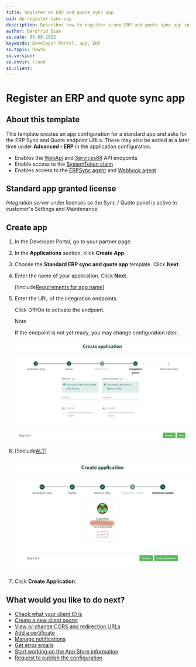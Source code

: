```yaml
---
title: Register an ERP and quote sync app
uid: dp-register-sync-app
description: Describes how to register a new ERP and quote sync app in the SuperOffice Developer Portal.
author: Bergfrid Dias
so.date: 06.08.2022
keywords: Developer Portal, app, ERP
so.topic: howto
so.version:
so.envir: cloud
so.client:
---
```


# Register an ERP and quote sync app

## About this template

This template creates an app configuration for a standard app and asks for the ERP Sync and Quote endpoint URLs. These may also be added at a later time under **Advanced - ERP** in the application configuration.

* Enables the [WebApi][1] and [Services88][6] API endpoints
* Enable access to the [SystemToken claim][7]
* Enables access to the [ERPSync agent][5] and [Webhook agent][4]

## Standard app granted license

*Integration server* under licenses so the Sync / Quote panel is active in customer's Settings and Maintenance.

## Create app

1. In the Developer Portal, go to your partner page.

2. In the **Applications** section, click **Create App**.

3. Choose the **Standard ERP sync and quote app** template. Click **Next**.

4. Enter the name of your application. Click **Next**.

    [!include[Requirements for app name](includes/note-app-name.md)]

5. Enter the URL of the integration endpoints.

    Click Off/On to activate the endpoint.

    > [!NOTE]
    > If the endpoint is not yet ready, you may change configuration later.

    ![Mirroring service URL -screenshot][img1]

6. [!include[ALT](includes/set-technical-contact.md)]

    ![Developer Portal set technical contact when creating app -screenshot][img5]

7. Click **Create Application**.

## What would you like to do next?

* [Check what your client ID is][12]
* [Create a new client secret][13]
* [View or change CORS and redirection URLs][11]
* [Add a certificate][10]
* [Manage notifications][2]
* [Get error emails][3]
* [Start working on the App Store information][9]
* [Request to publish the configuration][18]

<!-- Referenced links -->
[2]: ../best-practices/tenant-status/get-notifications.md
[3]: ../best-practices/error-emails.md
[9]: ../standard-app/app-store/update-app-page.md
[1]: ../../api/reference/restful/index.md
[4]: ../../api/reference/restful/agent/Webhook_Agent/index.md
[5]: ../../api/reference/restful/agent/ErpSync_Agent/index.md
[6]: ../../api/reference/soap/Services88/index.md
[7]: ../../api/authentication/online/index.md#claims-and-scope
[10]: config/new-certificate.md
[11]: config/cors-and-redirection-urls.md
[12]: config/find-clientid.md
[13]: config/get-client-secret.md
[18]: request-to-publish.md

<!-- Referenced images -->
[img1]: media/erp-integration-points.png
[img5]: media/select-technical-contact.png

